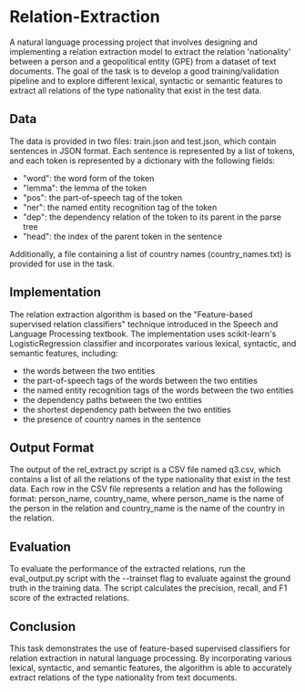 # Relation-Extraction
A natural language processing project that involves designing and implementing a relation extraction model to extract the relation 'nationality' between a person and a geopolitical entity (GPE) from a dataset of text documents. The goal of the task is to develop a good training/validation pipeline and to explore different lexical, syntactic or semantic features to extract all relations of the type nationality that exist in the test data.

## Data
The data is provided in two files: train.json and test.json, which contain sentences in JSON format. Each sentence is represented by a list of tokens, and each token is represented by a dictionary with the following fields:
- "word": the word form of the token
- "lemma": the lemma of the token
- "pos": the part-of-speech tag of the token
- "ner": the named entity recognition tag of the token
- "dep": the dependency relation of the token to its parent in the parse tree
- "head": the index of the parent token in the sentence

Additionally, a file containing a list of country names (country_names.txt) is provided for use in the task.

## Implementation
The relation extraction algorithm is based on the "Feature-based supervised relation classifiers" technique introduced in the Speech and Language Processing textbook. The implementation uses scikit-learn's LogisticRegression classifier and incorporates various lexical, syntactic, and semantic features, including:
- the words between the two entities
- the part-of-speech tags of the words between the two entities
- the named entity recognition tags of the words between the two entities
- the dependency paths between the two entities
- the shortest dependency path between the two entities
- the presence of country names in the sentence

## Output Format
The output of the rel_extract.py script is a CSV file named q3.csv, which contains a list of all the relations of the type nationality that exist in the test data. Each row in the CSV file represents a relation and has the following format: person_name, country_name, where person_name is the name of the person in the relation and country_name is the name of the country in the relation.

## Evaluation
To evaluate the performance of the extracted relations, run the eval_output.py script with the --trainset flag to evaluate against the ground truth in the training data. The script calculates the precision, recall, and F1 score of the extracted relations.

## Conclusion
This task demonstrates the use of feature-based supervised classifiers for relation extraction in natural language processing. By incorporating various lexical, syntactic, and semantic features, the algorithm is able to accurately extract relations of the type nationality from text documents.
